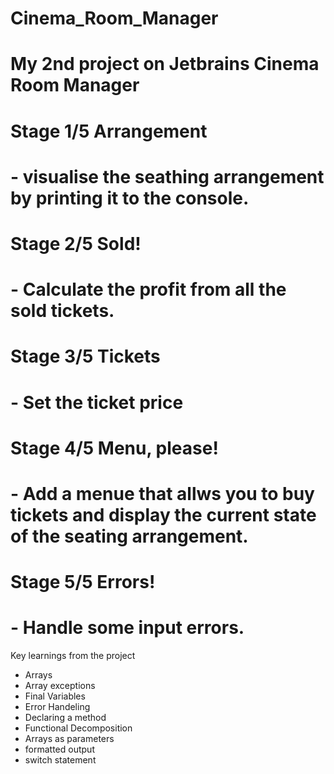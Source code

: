 # Cinema_Room_Manager
# My 2nd project on Jetbrains Cinema Room Manager
# Stage 1/5 Arrangement
#  - visualise the seathing arrangement by printing it to the console.
# Stage 2/5 Sold!
#  - Calculate the profit from all the sold tickets.
# Stage 3/5 Tickets
#  - Set the ticket price
# Stage 4/5 Menu, please!
# - Add a menue that allws you to buy tickets and display the current state of the seating arrangement. 
# Stage 5/5 Errors!
# - Handle some input errors. 

Key learnings from the project
- Arrays
- Array exceptions
- Final Variables
- Error Handeling
- Declaring a method
- Functional Decomposition
- Arrays as parameters
- formatted output
- switch statement
